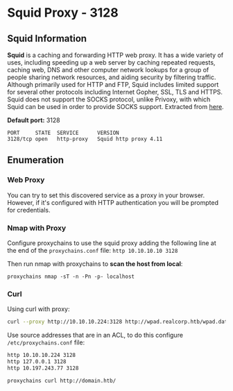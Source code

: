 # Squid Proxy - 3128

## Squid Information <a id="basic-information"></a>

**Squid** is a caching and forwarding HTTP web proxy. It has a wide variety of uses, including speeding up a web server by caching repeated requests, caching web, DNS and other computer network lookups for a group of people sharing network resources, and aiding security by filtering traffic. Although primarily used for HTTP and FTP, Squid includes limited support for several other protocols including Internet Gopher, SSL, TLS and HTTPS. Squid does not support the SOCKS protocol, unlike Privoxy, with which Squid can be used in order to provide SOCKS support. Extracted from [here](https://en.wikipedia.org/wiki/Squid_%28software%29).

**Default port:** 3128

```text
PORT     STATE  SERVICE      VERSION
3128/tcp open   http-proxy   Squid http proxy 4.11
```

## Enumeration <a id="enumeration"></a>

### Web Proxy <a id="web-proxy"></a>

You can try to set this discovered service as a proxy in your browser. However, if it's configured with HTTP authentication you will be prompted for credentials.

### Nmap with Proxy <a id="nmap-proxified"></a>

Configure proxychains to use the squid proxy adding the following line at the end of the `proxychains.conf` file: `http 10.10.10.10 3128`

Then run nmap with proxychains to **scan the host from local**: 

```text
proxychains nmap -sT -n -Pn -p- localhost
```

### Curl

Using curl with proxy:

```bash
curl --proxy http://10.10.10.224:3128 http://wpad.realcorp.htb/wpad.dat
```

Use source addresses that are in an ACL, to do this configure `/etc/proxychains.conf` file:

```bash
http 10.10.10.224 3128
http 127.0.0.1 3128
http 10.197.243.77 3128
```

```bash
proxychains curl http://domain.htb/
```

